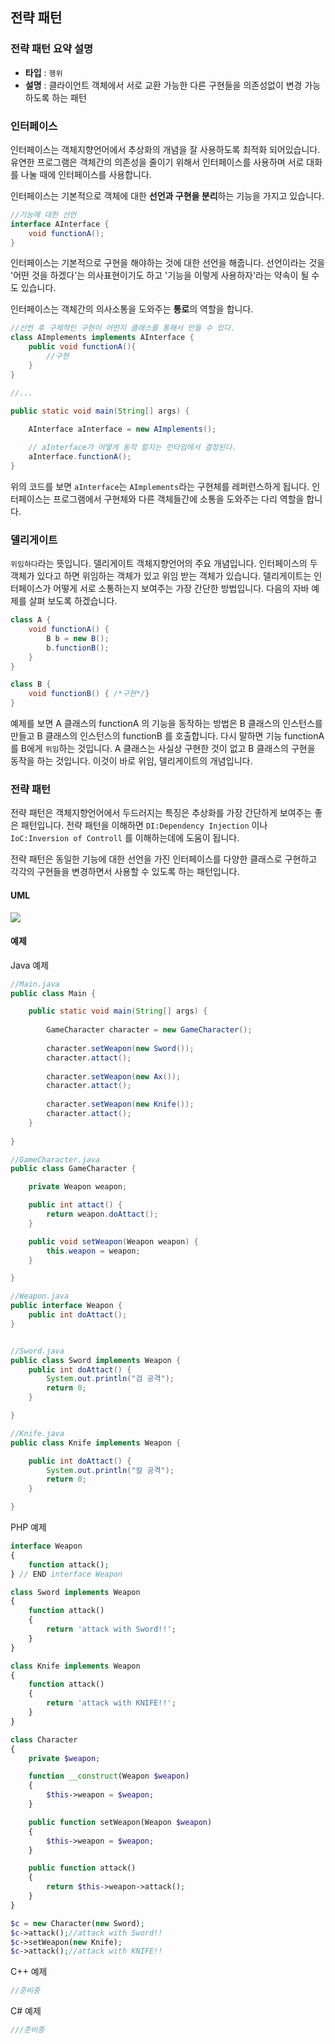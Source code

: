 ## **전략 패턴**

### **전략 패턴 요약 설명**

+ **타입** : `행위`
+ **설명** : 클라이언트 객체에서 서로 교환 가능한 다른 구현들을 의존성없이 변경 가능하도록 하는 패턴

### **인터페이스**

인터페이스는 객체지향언어에서 추상화의 개념을 잘 사용하도록 최적화 되어있습니다. 유연한 프로그램은 객체간의 의존성을 줄이기 위해서 인터페이스를 사용하며 서로 대화를 나눌 때에 인터페이스를 사용합니다.

인터페이스는 기본적으로 객체에 대한 **선언과 구현을 분리**하는 기능을 가지고 있습니다. 

```java
//기능에 대한 선언
interface AInterface {
	void functionA();
}
```

인터페이스는 기본적으로 구현을 해야하는 것에 대한 선언을 해줍니다. 선언이라는 것을 '어떤 것을 하겠다'는 의사표현이기도 하고 '기능을 이렇게 사용하자'라는 약속이 될 수도 있습니다.

인터페이스는 객체간의 의사소통을 도와주는 **통로**의 역할을 합니다. 

```java
//선언 후 구체적인 구현이 어떤지 클래스를 통해서 만들 수 있다.
class AImplements implements AInterface {
	public void functionA(){
		//구현
	}
}

//...

public static void main(String[] args) {
	
	AInterface aInterface = new AImplements();

	// aInterface가 어떻게 동작 할지는 런타임에서 결정된다.
	aInterface.functionA();
}

```

위의 코드를 보면 `aInterface`는 `AImplements`라는 구현체를 레퍼런스하게 됩니다. 인터페이스는 프로그램에서 구현체와 다른 객체들간에 소통을 도와주는 다리 역할을 합니다.

### **델리게이트**

`위임하다`라는 뜻입니다. 델리게이트 객체지향언어의 주요 개념입니다. 인터페이스의  두 객체가 있다고 하면 위임하는 객체가 있고 위임 받는 객체가 있습니다. 델리게이트는 인터페이스가 어떻게 서로 소통하는지 보여주는 가장 간단한 방법입니다. 다음의 자바 예제를 살펴 보도록 하겠습니다.

```java
class A {
	void functionA() {
		B b = new B();
		b.functionB();
	}
}

class B {
	void functionB() { /*구현*/}
}
```

예제를 보면 A 클래스의 functionA 의 기능을 동작하는 방법은 B 클래스의 인스턴스를 만들고 B 클래스의 인스턴스의 functionB 를 호출합니다. 다시 말하면 기능 functionA 를 B에게 `위임`하는 것입니다. A 클래스는 사실상 구현한 것이 없고 B 클래스의 구현을 동작을 하는 것입니다. 이것이 바로 위임, 델리게이트의 개념입니다.

### **전략 패턴**

전략 패턴은 객체지향언어에서 두드러지는 특징은 추상화를 가장 간단하게 보여주는 좋은 패턴입니다. 전략 패턴을 이해하면 `DI:Dependency Injection` 이나 `IoC:Inversion of Controll` 를 이해하는데에 도움이 됩니다.

전략 패턴은 동일한 기능에 대한 선언을 가진 인터페이스를 다양한 클래스로 구현하고 각각의 구현들을 변경하면서 사용할 수 있도록 하는 패턴입니다.

#### **UML**

![](https://user-images.githubusercontent.com/7725665/30330328-c4410f50-980f-11e7-95d4-79b111c4a2ed.png)

#### **예제**

Java 예제

```java
//Main.java
public class Main {

	public static void main(String[] args) {
		
		GameCharacter character = new GameCharacter();
		
		character.setWeapon(new Sword());
		character.attact();
		
		character.setWeapon(new Ax());
		character.attact();
		
		character.setWeapon(new Knife());
		character.attact();
	}
	
}

//GameCharacter.java
public class GameCharacter {

	private Weapon weapon;

	public int attact() {
		return weapon.doAttact();
	}

	public void setWeapon(Weapon weapon) {
		this.weapon = weapon;
	}

}

//Weapon.java
public interface Weapon {
	public int doAttact();
}


//Sword.java
public class Sword implements Weapon {
	public int doAttact() {
		System.out.println("검 공격");
		return 0;
	}

}

//Knife.java
public class Knife implements Weapon {

	public int doAttact() {
		System.out.println("칼 공격");
		return 0;
	}

}

```

PHP 예제

```php
interface Weapon
{
	function attack();
} // END interface Weapon

class Sword implements Weapon
{	
	function attack()
	{
		return 'attack with Sword!!';
	}
}

class Knife implements Weapon
{	
	function attack()
	{
		return 'attack with KNIFE!!';
	}
}

class Character
{
	private $weapon;

	function __construct(Weapon $weapon)
	{
		$this->weapon = $weapon;
	}

	public function setWeapon(Weapon $weapon)
	{
		$this->weapon = $weapon;
	}

	public function attack()
	{
		return $this->weapon->attack();
	}
}

$c = new Character(new Sword);
$c->attack();//attack with Sword!!
$c->setWeapon(new Knife);
$c->attack();//attack with KNIFE!!

```


C++ 예제

```cpp
//준비중
```

C# 예제

```cs
///준비중
```
